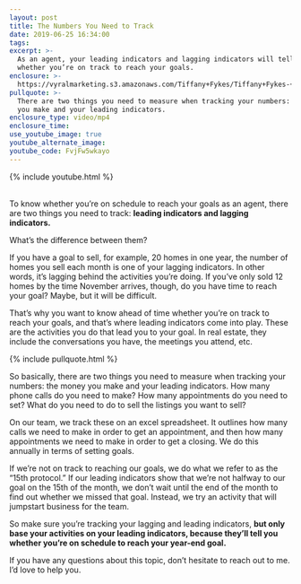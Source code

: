 ```yaml
---
layout: post
title: The Numbers You Need to Track
date: 2019-06-25 16:34:00
tags:
excerpt: >-
  As an agent, your leading indicators and lagging indicators will tell you
  whether you’re on track to reach your goals.
enclosure: >-
  https://vyralmarketing.s3.amazonaws.com/Tiffany+Fykes/Tiffany+Fykes-+How+to+Determine+Whether+or+Not+You're+on+Track+to+Reaching+Your+Goals.mp4
pullquote: >-
  There are two things you need to measure when tracking your numbers: the money
  you make and your leading indicators.
enclosure_type: video/mp4
enclosure_time:
use_youtube_image: true
youtube_alternate_image:
youtube_code: FvjFw5wkayo
---
```


{% include youtube.html %}

<br>To know whether you’re on schedule to reach your goals as an agent, there are two things you need to track: **leading indicators and lagging indicators.&nbsp;**

What’s the difference between them?

If you have a goal to sell, for example, 20 homes in one year, the number of homes you sell each month is one of your lagging indicators. In other words, it’s lagging behind the activities you’re doing. If you’ve only sold 12 homes by the time November arrives, though, do you have time to reach your goal? Maybe, but it will be difficult.&nbsp;

That’s why you want to know ahead of time whether you’re on track to reach your goals, and that’s where leading indicators come into play. These are the activities you do that lead you to your goal. In real estate, they include the conversations you have, the meetings you attend, etc.&nbsp;

{% include pullquote.html %}

So basically, there are two things you need to measure when tracking your numbers: the money you make and your leading indicators. How many phone calls do you need to make? How many appointments do you need to set? What do you need to do to sell the listings you want to sell?

On our team, we track these on an excel spreadsheet. It outlines how many calls we need to make in order to get an appointment, and then how many appointments we need to make in order to get a closing. We do this annually in terms of setting goals.&nbsp;

If we’re not on track to reaching our goals, we do what we refer to as the “15th protocol.” If our leading indicators show that we’re not halfway to our goal on the 15th of the month, we don’t wait until the end of the month to find out whether we missed that goal. Instead, we try an activity that will jumpstart business for the team.&nbsp;

So make sure you’re tracking your lagging and leading indicators, **but only base your activities on your leading indicators, because they’ll tell you whether you’re on schedule to reach your year-end goal.&nbsp;**

If you have any questions about this topic, don’t hesitate to reach out to me. I’d love to help you.&nbsp;